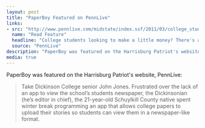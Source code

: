 ```yaml
---
layout: post
title: "PaperBoy Featured on PennLive"
links:
- src: "http://www.pennlive.com/midstate/index.ssf/2011/03/college_students_looking_to_ma.html"
  name: "Read Feature"
  headline: "College students looking to make a little money? There's an app for that"
  source: "PennLive"
description: "PaperBoy was featured on the Harrisburg Patriot's website, PennLive"
media: true
---
```


PaperBoy was featured on the Harrisburg Patriot's website, PennLive:

> Take Dickinson College senior John Jones. Frustrated over the lack of an app to view the school’s students newspaper, the Dickinsonian (he’s editor in chief), the 21-year-old Schuylkill County native spent winter break programming an app that allows college papers to upload their stories so students can view them in a newspaper-like format.
